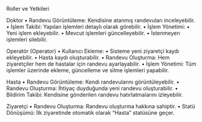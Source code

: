 Roller ve Yetkileri

Doktor
	•	Randevu Görüntüleme: Kendisine atanmış randevuları inceleyebilir.
	•	İşlem Takibi: Yapılan işlemleri detaylı olarak görebilir.
	•	İşlem Yönetimi:
	•	Yeni işlem ekleyebilir.
	•	Mevcut işlemleri güncelleyebilir.
	•	İstenmeyen işlemleri silebilir.

Operatör (Operator)
	•	Kullanıcı Ekleme:
	•	Sisteme yeni ziyaretçi kaydı ekleyebilir.
	•	Hasta kaydı oluşturabilir.
	•	Randevu Oluşturma: Hem ziyaretçiler hem de hastalar için randevu ayarlayabilir.
	•	İşlem Yönetimi: Tüm işlemler üzerinde ekleme, güncelleme ve silme işlemleri yapabilir.

Hasta
	•	Randevu Görüntüleme: Kendi randevularını görüntüleyebilir.
	•	Randevu Oluşturma: İhtiyaç duyduğunda yeni randevu oluşturabilir.
	•	Bildirim Takibi: Kendisine gönderilen randevu hatırlatmalarını izleyebilir.

Ziyaretçi
	•	Randevu Oluşturma: Randevu oluşturma hakkına sahiptir.
	•	Statü Dönüşümü: İlk ziyaretinde otomatik olarak “Hasta” statüsüne geçer.